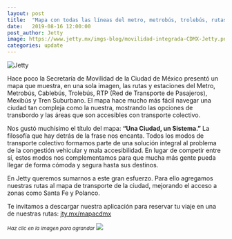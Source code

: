 ```yaml
---
layout: post
title:  "Mapa con todas las líneas del metro, metrobús, trolebús, rutas RTP, y las mejores rutas para llegar a Santa Fe y Polanco"
date:   2019-08-16 12:00:00
post_author: Jetty
image: https://www.jetty.mx/imgs-blog/movilidad-integrada-CDMX-Jetty.png
categories: update
---
```

![Jetty]({{site.baseurl}}/imgs-blog/movilidad-integrada-CDMX-Jetty.png)

Hace poco la Secretaría de Movilidad de la Ciudad de México presentó un mapa que muestra, en una sola imagen, las rutas y estaciones del Metro, Metrobús, Cablebús, Trolebús, RTP (Red de Transporte de Pasajeros), Mexibús y Tren Suburbano. El mapa hace mucho más fácil navegar una ciudad tan compleja como la nuestra, mostrando las opciones de transbordo y las áreas que son accesibles con transporte colectivo.

Nos gustó muchísimo el título del mapa: <b>“Una Ciudad, un Sistema.”</b> La filosofía que hay detrás de la frase nos encanta. Todos los modos de transporte colectivo formamos parte de una solución integral al problema de la congestión vehicular y mala accesibilidad. En lugar de competir entre sí, estos modos nos complementamos para que mucha más gente pueda llegar de forma cómoda y segura hasta sus destinos.

En Jetty queremos sumarnos a este gran esfuerzo. Para ello agregamos nuestras rutas al mapa de transporte de la ciudad, mejorando el acceso a zonas como Santa Fe y Polanco.

Te invitamos a descargar nuestra aplicación para reservar tu viaje en una de nuestras rutas: [jty.mx/mapacdmx][download]

<small><i>Haz clic en la imagen para agrandar</i></small>
<a href="{{site.baseurl}}/imgs-blog/Movilidad-CDMX-JETTY.jpg" target="_blank">
  <img src="{{site.baseurl}}/imgs-blog/Movilidad-CDMX-JETTY.jpg">
</a>

[download]:http://jty.mx/mapacdmx

